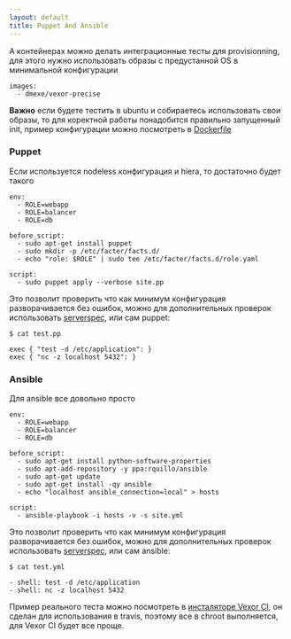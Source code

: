 ```yaml
---
layout: default
title: Puppet And Ansible
---
```


А контейнерах можно делать интеграционные тесты для provisionning, для этого
нужно использовать образы с предустанной OS в минимальной конфигурации

    images:
      - dmexe/vexor-precise

__Важно__ если будете тестить в ubuntu и собираетесь использовать свои образы,
то для коректной работы понадобится правильно запущенный init, пример конфигурации
можно посмотреть в [Dockerfile][dockerfile]

### Puppet

Если используется nodeless конфигурация и hiera, то достаточно будет такого

    env:
      - ROLE=webapp
      - ROLE=balancer
      - ROLE=db

    before_script:
      - sudo apt-get install puppet
      - sudo mkdir -p /etc/facter/facts.d/
      - echo "role: $ROLE" | sudo tee /etc/facter/facts.d/role.yaml

    script:
      - sudo puppet apply --verbose site.pp

Это позволит проверить что как минимум конфигурация разворaчивается без ошибок,
можно для дополнительных проверок использовать [serverspec][serverspec], или
сам puppet:

    $ cat test.pp

    exec { "test -d /etc/application": }
    exec { "nc -z localhost 5432": }

### Ansible

Для ansible все довольно просто

    env:
      - ROLE=webapp
      - ROLE=balancer
      - ROLE=db

    before_script:
      - sudo apt-get install python-software-properties
      - sudo apt-add-repository -y ppa:rquillo/ansible
      - sudo apt-get update
      - sudo apt-get install -qy ansible
      - echo "localhost ansible_connection=local" > hosts

    script:
      - ansible-playbook -i hosts -v -s site.yml

Это позволит проверить что как минимум конфигурация разворaчивается без ошибок,
можно для дополнительных проверок использовать [serverspec][serverspec], или
сам ansible:

    $ cat test.yml

    - shell: test -d /etc/application
    - shell: nc -z localhost 5432

Пример реального теста можно посмотреть в [инсталяторе Vexor CI][install], он сделан для
использования в travis, поэтому все в chroot выполняется, для Vexor CI будет все
проще.


[serverspec]: http://serverspec.org/
[install]: https://github.com/vexor/vx-install/blob/master/.travis.yml
[dockerfile]: https://github.com/vexor/vx-worker/blob/master/docker/Dockerfile
